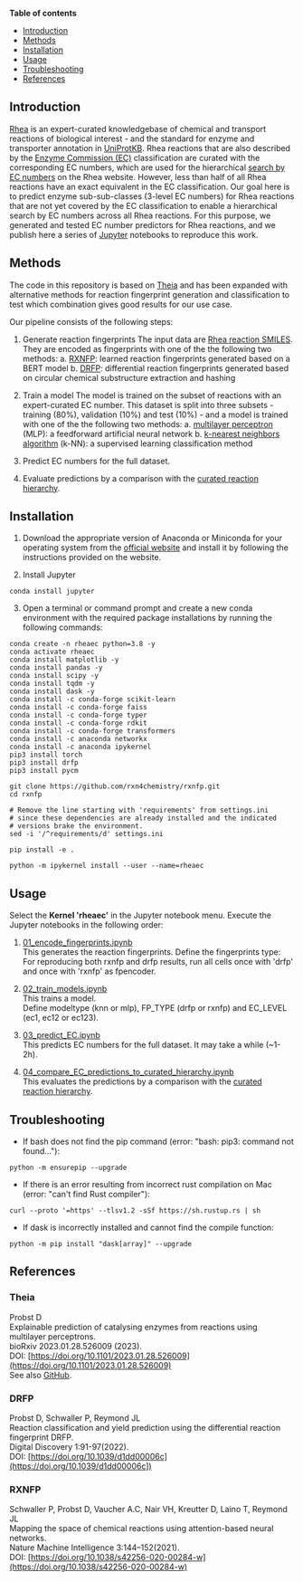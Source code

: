 **Table of contents**

* [Introduction](#introduction)
* [Methods](#methods)
* [Installation](#installation)
* [Usage](#usage)
* [Troubleshooting](#troubleshooting)
* [References](#references)


## Introduction

[Rhea](https://www.rhea-db.org/) is an expert-curated knowledgebase of chemical and transport reactions of biological interest - and the standard for enzyme and transporter annotation in [UniProtKB](https://www.uniprot.org/). Rhea reactions that are also described by the [Enzyme Commission (EC)](https://en.wikipedia.org/wiki/Enzyme_Commission_number) classification are curated with the corresponding EC numbers, which are used for the hierarchical [search by EC numbers](https://www.rhea-db.org/help/search-ec-number) on the Rhea website. However, less than half of all Rhea reactions have an exact equivalent in the EC classification. Our goal here is to predict enzyme sub-sub-classes (3-level EC numbers) for Rhea reactions that are not yet covered by the EC classification to enable a hierarchical search by EC numbers across all Rhea reactions. For this purpose, we generated and tested EC number predictors for Rhea reactions, and we publish here a series of [Jupyter](https://jupyter.org/) notebooks to reproduce this work.

## Methods

The code in this repository is based on [Theia](#theia) and has been expanded with alternative methods for reaction fingerprint generation and classification to test which combination gives good results for our use case.

Our pipeline consists of the following steps:

1. Generate reaction fingerprints
   The input data are [Rhea reaction SMILES](https://ftp.expasy.org/databases/rhea/tsv/rhea-reaction-smiles.tsv). They are encoded as fingerprints with one of the the following two methods:
       a. [RXNFP](#rxnfp): learned reaction fingerprints generated based on a BERT model
       b. [DRFP](#drfp): differential reaction fingerprints generated based on circular chemical substructure extraction and hashing

2. Train a model
   The model is trained on the subset of reactions with an expert-curated EC number. This dataset is split into three subsets - training (80%), validation (10%) and test (10%) - and a model is trained with one of the the following two methods:
      a. [multilayer perceptron](https://en.wikipedia.org/wiki/Multilayer_perceptron) (MLP): a feedforward artificial neural network
      b. [k-nearest neighbors algorithm](https://en.wikipedia.org/wiki/K-nearest_neighbors_algorithm) (k-NN): a supervised learning classification method

3. Predict EC numbers for the full dataset.

4. Evaluate predictions by a comparison with the [curated reaction hierarchy](https://www.rhea-db.org/help/reaction-classification).


## Installation

1. Download the appropriate version of Anaconda or Miniconda for your operating system from the [official website](https://www.anaconda.com/products/distribution) and install it by following the instructions provided on the website.

2. Install Jupyter
```
conda install jupyter
```

3. Open a terminal or command prompt and create a new conda environment with the required package installations by running the following commands:
```
conda create -n rheaec python=3.8 -y
conda activate rheaec
conda install matplotlib -y
conda install pandas -y
conda install scipy -y
conda install tqdm -y
conda install dask -y
conda install -c conda-forge scikit-learn
conda install -c conda-forge faiss
conda install -c conda-forge typer
conda install -c conda-forge rdkit
conda install -c conda-forge transformers
conda install -c anaconda networkx
conda install -c anaconda ipykernel
pip3 install torch
pip3 install drfp
pip3 install pycm

git clone https://github.com/rxn4chemistry/rxnfp.git
cd rxnfp

# Remove the line starting with 'requirements' from settings.ini
# since these dependencies are already installed and the indicated
# versions brake the environment.
sed -i '/^requirements/d' settings.ini

pip install -e .

python -m ipykernel install --user --name=rheaec
```
   
## Usage

Select the **Kernel 'rheaec'** in the Jupyter notebook menu.
Execute the Jupyter notebooks in the following order:

1. [01_encode_fingerprints.ipynb](01_encode_fingerprints.ipynb)  
   This generates the reaction fingerprints.
   Define the fingerprints type:  
   For reproducing both rxnfp and drfp results, run all cells once with 'drfp' and once with 'rxnfp' as fpencoder.
   
2. [02_train_models.ipynb](02_train_models.ipynb)  
   This trains a model.  
   Define modeltype (knn or mlp), FP_TYPE (drfp or rxnfp) and EC_LEVEL (ec1, ec12 or ec123).
    
3. [03_predict_EC.ipynb](03_predict_EC.ipynb)  
   This predicts EC numbers for the full dataset. It may take a while (~1-2h).
    
4. [04_compare_EC_predictions_to_curated_hierarchy.ipynb](04_compare_EC_predictions_to_curated_hierarchy.ipynb)  
   This evaluates the predictions by a comparison with the [curated reaction hierarchy](https://www.rhea-db.org/help/reaction-classification).


## Troubleshooting

* If bash does not find the pip command (error: "bash: pip3: command not found..."):
```
python -m ensurepip --upgrade
```

* If there is an error resulting from incorrect rust compilation on Mac (error: "can't find Rust compiler"):
```
curl --proto '=https' --tlsv1.2 -sSf https://sh.rustup.rs | sh
```

* If dask is incorrectly installed and cannot find the compile function:
```
python -m pip install "dask[array]" --upgrade
```

## References

### Theia
Probst D  
Explainable prediction of catalysing enzymes from reactions using multilayer perceptrons.  
bioRxiv 2023.01.28.526009 (2023).  
DOI: [https://doi.org/10.1101/2023.01.28.526009](https://doi.org/10.1101/2023.01.28.526009)  
See also [GitHub](https://github.com/daenuprobst/theia).

### DRFP
Probst D, Schwaller P, Reymond JL  
Reaction classification and yield prediction using the differential reaction fingerprint DRFP.  
Digital Discovery 1:91-97(2022).  
DOI: [https://doi.org/10.1039/d1dd00006c](https://doi.org/10.1039/d1dd00006c])

### RXNFP
Schwaller P, Probst D, Vaucher A.C, Nair VH, Kreutter D, Laino T, Reymond JL  
Mapping the space of chemical reactions using attention-based neural networks.  
Nature Machine Intelligence 3:144–152(2021).  
DOI: [https://doi.org/10.1038/s42256-020-00284-w](https://doi.org/10.1038/s42256-020-00284-w)

